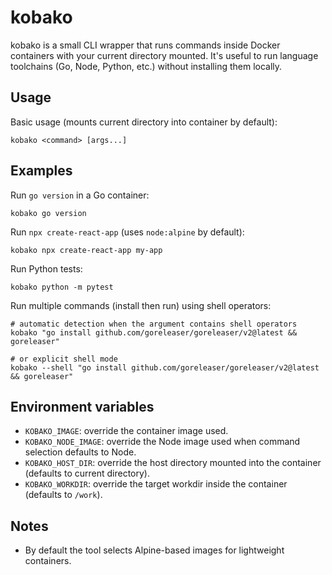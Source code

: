 kobako
======

kobako is a small CLI wrapper that runs commands inside Docker containers with your current directory mounted. It's useful to run language toolchains (Go, Node, Python, etc.) without installing them locally.

Usage
-----

Basic usage (mounts current directory into container by default):

```shell
kobako <command> [args...]
```

Examples
--------

Run `go version` in a Go container:

```shell
kobako go version
```

Run `npx create-react-app` (uses `node:alpine` by default):

```shell
kobako npx create-react-app my-app
```

Run Python tests:

```shell
kobako python -m pytest
```

Run multiple commands (install then run) using shell operators:

```shell
# automatic detection when the argument contains shell operators
kobako "go install github.com/goreleaser/goreleaser/v2@latest && goreleaser"

# or explicit shell mode
kobako --shell "go install github.com/goreleaser/goreleaser/v2@latest && goreleaser"
```

Environment variables
---------------------

- `KOBAKO_IMAGE`: override the container image used.
- `KOBAKO_NODE_IMAGE`: override the Node image used when command selection defaults to Node.
- `KOBAKO_HOST_DIR`: override the host directory mounted into the container (defaults to current directory).
- `KOBAKO_WORKDIR`: override the target workdir inside the container (defaults to `/work`).

Notes
-----

- By default the tool selects Alpine-based images for lightweight containers.
